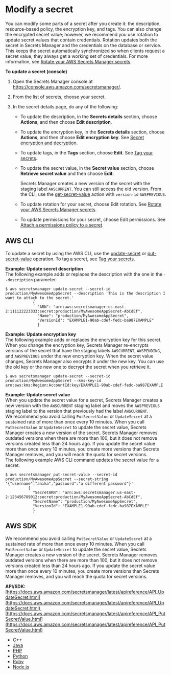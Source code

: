 # Modify a secret<a name="manage_update-secret"></a>

You can modify some parts of a secret after you create it: the description, resource\-based policy, the encryption key, and tags\. You can also change the encrypted secret value; however, we recommend you use rotation to update secret values that contain credentials\. Rotation updates both the secret in Secrets Manager and the credentials on the database or service\. This keeps the secret automatically synchronized so when clients request a secret value, they always get a working set of credentials\. For more information, see [Rotate your AWS Secrets Manager secrets](rotating-secrets.md)\.

**To update a secret \(console\)**

1. Open the Secrets Manager console at [https://console\.aws\.amazon\.com/secretsmanager/](https://console.aws.amazon.com/secretsmanager/)\.

1. From the list of secrets, choose your secret\.

1. In the secret details page, do any of the following:
   + To update the description, in the **Secrets details** section, choose **Actions**, and then choose **Edit description**\.
   + To update the encryption key, in the **Secrets details** section, choose **Actions**, and then choose **Edit encryption key**\. See [Secret encryption and decryption](security-encryption.md)\.
   + To update tags, in the **Tags** section, choose **Edit**\. See [Tag your secrets](managing-secrets_tagging.md)\.
   + To update the secret value, in the **Secret value** section, choose **Retrieve secret value** and then choose **Edit**\. 

     Secrets Manager creates a new version of the secret with the staging label `AWSCURRENT`\. You can still access the old version\. From the CLI, use the [get\-secret\-value](https://docs.aws.amazon.com/secretsmanager/latest/apireference/API_GetSecretValue.html) action with `version-id` `AWSPREVIOUS`\. 
   + To update rotation for your secret, choose Edit rotation\. See [Rotate your AWS Secrets Manager secrets](rotating-secrets.md)\.
   + To update permissions for your secret, choose Edit permissions\. See [Attach a permissions policy to a secret](auth-and-access_resource-policies.md)\.

## AWS CLI<a name="manage_update-secret_CLI"></a>

To update a secret by using the AWS CLI, use the [update\-secret](https://docs.aws.amazon.com/secretsmanager/latest/apireference/API_UpdateSecret.html) or [put\-secret\-value](https://docs.aws.amazon.com/secretsmanager/latest/apireference/API_PutSecretValue.html) operation\. To tag a secret, see [Tag your secrets](managing-secrets_tagging.md)\.

**Example: Update secret description**  
The following example adds or replaces the description with the one in the `--description` parameter\.  

```
$ aws secretsmanager update-secret --secret-id production/MyAwesomeAppSecret --description 'This is the description I want to attach to the secret.'
            {
              "ARN": "arn:aws:secretsmanager:us-east-2:111122223333:secret:production/MyAwesomeAppSecret-AbCdEf",
              "Name": "production/MyAwesomeAppSecret",
              "VersionId": "EXAMPLE1-90ab-cdef-fedc-ba987EXAMPLE"
              }
```

**Example: Update encryption key**  
The following example adds or replaces the encryption key for this secret\.   
When you change the encryption key, Secrets Manager re\-encrypts versions of the secret that have the staging labels `AWSCURRENT`, `AWSPENDING`, and `AWSPREVIOUS` under the new encryption key\. When the secret value changes, Secrets Manager also encrypts it under the new key\. You can use the old key or the new one to decrypt the secret when you retrieve it\.  

```
$ aws secretsmanager update-secret --secret-id production/MyAwesomeAppSecret --kms-key-id arn:aws:kms:Region:AccountId:key/EXAMPLE1-90ab-cdef-fedc-ba987EXAMPLE
```

**Example: Update secret value**  
When you update the secret value for a secret, Secrets Manager creates a new version with the `AWSCURRENT` staging label and moves the `AWSPREVIOUS` staging label to the version that previously had the label `AWSCURRENT`\.  
We recommend you avoid calling `PutSecretValue` or `UpdateSecret` at a sustained rate of more than once every 10 minutes\. When you call `PutSecretValue` or `UpdateSecret` to update the secret value, Secrets Manager creates a new version of the secret\. Secrets Manager removes outdated versions when there are more than 100, but it does not remove versions created less than 24 hours ago\. If you update the secret value more than once every 10 minutes, you create more versions than Secrets Manager removes, and you will reach the quota for secret versions\.  
The following example AWS CLI command updates the secret value for a secret\.   

```
$ aws secretsmanager put-secret-value --secret-id production/MyAwesomeAppSecret --secret-string '{"username":"anika","password":"a different password"}'
          {
            "SecretARN": "arn:aws:secretsmanager:us-east-2:123456789012:secret:production/MyAwesomeAppSecret-AbCdEf",
            "SecretName": "production/MyAwesomeAppSecret",
            "VersionId": "EXAMPLE1-90ab-cdef-fedc-ba987EXAMPLE"
            }
```

## AWS SDK<a name="manage_update-secret_SDK"></a>

We recommend you avoid calling `PutSecretValue` or `UpdateSecret` at a sustained rate of more than once every 10 minutes\. When you call `PutSecretValue` or `UpdateSecret` to update the secret value, Secrets Manager creates a new version of the secret\. Secrets Manager removes outdated versions when there are more than 100, but it does not remove versions created less than 24 hours ago\. If you update the secret value more than once every 10 minutes, you create more versions than Secrets Manager removes, and you will reach the quota for secret versions\.

**API/SDK:** [https://docs.aws.amazon.com/secretsmanager/latest/apireference/API_UpdateSecret.html](https://docs.aws.amazon.com/secretsmanager/latest/apireference/API_UpdateSecret.html), [https://docs.aws.amazon.com/secretsmanager/latest/apireference/API_PutSecretValue.html](https://docs.aws.amazon.com/secretsmanager/latest/apireference/API_PutSecretValue.html)
+ [C\+\+](http://sdk.amazonaws.com/cpp/api/LATEST/namespace_aws_1_1_secrets_manager.html)
+ [Java](https://docs.aws.amazon.com/AWSJavaSDK/latest/javadoc/com/amazonaws/services/secretsmanager/package-summary.html)
+ [PHP](https://docs.aws.amazon.com/aws-sdk-php/v3/api/namespace-Aws.SecretsManager.html)
+ [Python](https://boto3.amazonaws.com/v1/documentation/api/latest/reference/services/secretsmanager.html)
+ [Ruby](https://docs.aws.amazon.com/sdk-for-ruby/v3/api/Aws/SecretsManager.html)
+ [Node\.js](https://docs.aws.amazon.com/AWSJavaScriptSDK/latest/AWS/SecretsManager.html)
